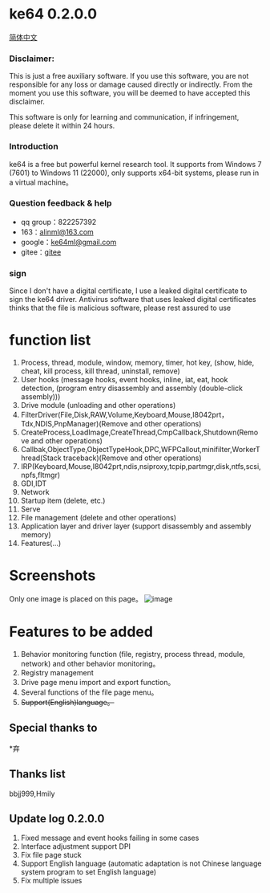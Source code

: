 # ke64 0.2.0.0

[简体中文](https://github.com/alinml/ke64/blob/main/README_Chinese.md)

### Disclaimer:
This is just a free auxiliary software. If you use this software, you are not responsible for any loss or damage caused directly or indirectly. From the moment you use this software, you will be deemed to have accepted this disclaimer.

This software is only for learning and communication, if infringement, please delete it within 24 hours.

### Introduction

ke64 is a free but powerful kernel research tool. It supports from Windows 7 (7601) to Windows 11 (22000), only supports x64-bit systems, please run in a virtual machine。

### Question feedback & help
* qq group：822257392
* 163：alinml@163.com
* google：ke64ml@gmail.com
* gitee：[gitee](https://gitee.com/alinml/ke64)

### sign
Since I don't have a digital certificate, I use a leaked digital certificate to sign the ke64 driver. Antivirus software that uses leaked digital certificates thinks that the file is malicious software, please rest assured to use


# function list
1. Process, thread, module, window, memory, timer, hot key, (show, hide, cheat, kill process, kill thread, uninstall, remove)
2. User hooks (message hooks, event hooks, inline, iat, eat, hook detection, (program entry disassembly and assembly (double-click assembly)))
3. Drive module (unloading and other operations)
4. FilterDriver(File,Disk,RAW,Volume,Keyboard,Mouse,I8042prt，Tdx,NDIS,PnpManager)(Remove and other operations)
5. CreateProcess,LoadImage,CreateThread,CmpCallback,Shutdown(Remove and other operations)
6. Callbak,ObjectType,ObjectTypeHook,DPC,WFPCallout,minifilter,WorkerThread(Stack traceback)(Remove and other operations)
7. IRP(Keyboard,Mouse,I8042prt,ndis,nsiproxy,tcpip,partmgr,disk,ntfs,scsi,npfs,fltmgr)
8. GDI,IDT
9. Network
10. Startup item (delete, etc.)
11. Serve
12. File management (delete and other operations)
13. Application layer and driver layer (support disassembly and assembly memory)
14. Features(...)

# Screenshots
Only one image is placed on this page。
![image](https://github.com/alinml/ke64/blob/main/screenshots/process(hook)_en.jpg)

# Features to be added
1. Behavior monitoring function (file, registry, process thread, module, network) and other behavior monitoring。
2. Registry management
3. Drive page menu import and export function。
4. Several functions of the file page menu。
5. ~~Support(English)language。~~
## Special thanks to
*弃

## Thanks list
bbjj999,Hmily


## Update log 0.2.0.0
1. Fixed message and event hooks failing in some cases
2. Interface adjustment support DPI
3. Fix file page stuck
4. Support English language (automatic adaptation is not Chinese language system program to set English language)
5. Fix multiple issues
